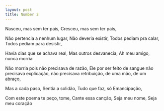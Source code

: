 ```yaml
---
layout: post
title: Number 2
---
```

Nasceu, mas sem ter pais, 
Cresceu, mas sem ter país, 

Não pertencia a nenhum lugar, 
Não deveria existir, 
Todos pediam pra calar, 
Todos pediam para desistir, 

Havia dias que se achava real, 
Mas outros desvanecía, 
Ah meu amigo, nunca morria

Não morria pois não precisava de razão, 
Ele por ser feito de sangue não precisava explicação, 
não precisava retribuição,
de uma mão, 
de um abraço, 

Mas a cada paso, 
Sentía a solidão, 
Tudo que faz, só 
Emancipação, 

Com este poema te peço,
tome, 
Cante essa canção, 
Seja meu nome, 
Seja meu coração
